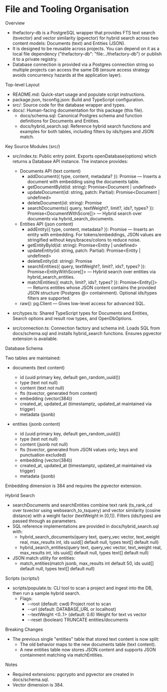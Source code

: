 # File and Tooling Organisation

Overview

- thefactory-db is a PostgreSQL wrapper that provides FTS text search (tsvector) and vector similarity (pgvector) for hybrid search across two content models: Documents (text) and Entities (JSON).
- It is designed to be reusable across projects. You can depend on it as a local file dependency ("thefactory-db": "file:../thefactory-db") or publish it to a private registry.
- Database connection is provided via a Postgres connection string so multiple projects can access the same DB (ensure access strategy avoids concurrency hazards at the application layer).

Top-level Layout

- README.md: Quick-start usage and populate script instructions.
- package.json, tsconfig.json: Build and TypeScript configuration.
- src/: Source code for the database wrapper and types.
- docs/: Human-facing documentation for this package (this file).
  - docs/schema.sql: Canonical Postgres schema and function definitions for Documents and Entities.
  - docs/hybrid_search.sql: Reference hybrid search functions and examples for both tables, including filters by ids/types and JSON match.

Key Source Modules (src/)

- src/index.ts: Public entry point. Exports openDatabase(options) which returns a Database API instance. The instance provides:
  - Documents API (text content)
    - addDocument({ type, content, metadata? }): Promise<Document> — Inserts a document with embedding using the documents table.
    - getDocumentById(id: string): Promise<Document | undefined>
    - updateDocument(id: string, patch: Partial<DocumentInput>): Promise<Document | undefined>
    - deleteDocument(id: string): Promise<boolean>
    - searchDocuments({ query, textWeight?, limit?, ids?, types? }): Promise<DocumentWithScore[]> — Hybrid search over documents via hybrid_search_documents.
  - Entities API (json content)
    - addEntity({ type, content, metadata? }): Promise<Entity> — Inserts an entity with embedding. For tokens/embeddings, JSON values are stringified without keys/braces/colons to reduce noise.
    - getEntityById(id: string): Promise<Entity | undefined>
    - updateEntity(id: string, patch: Partial<EntityInput>): Promise<Entity | undefined>
    - deleteEntity(id: string): Promise<boolean>
    - searchEntities({ query, textWeight?, limit?, ids?, types? }): Promise<EntityWithScore[]> — Hybrid search over entities via hybrid_search_entities.
    - matchEntities({ match, limit?, ids?, types? }): Promise<Entity[]> — Returns entities whose JSON content contains the provided JSON structure (Postgres @> containment). Optional ids/types filters are supported.
  - raw(): pg.Client — Gives low-level access for advanced SQL.

- src/types.ts: Shared TypeScript types for Documents and Entities, Search options and result row types, and OpenDbOptions.
- src/connection.ts: Connection factory and schema init. Loads SQL from docs/schema.sql and installs hybrid_search functions. Ensures pgvector extension is available.

Database Schema

Two tables are maintained:

- documents (text content)
  - id (uuid primary key, default gen_random_uuid())
  - type (text not null)
  - content (text not null)
  - fts (tsvector, generated from content)
  - embedding (vector(384))
  - created_at, updated_at (timestamptz, updated_at maintained via trigger)
  - metadata (jsonb)

- entities (jsonb content)
  - id (uuid primary key, default gen_random_uuid())
  - type (text not null)
  - content (jsonb not null)
  - fts (tsvector, generated from JSON values only; keys and punctuation excluded)
  - embedding (vector(384))
  - created_at, updated_at (timestamptz, updated_at maintained via trigger)
  - metadata (jsonb)

Embedding dimension is 384 and requires the pgvector extension.

Hybrid Search

- searchDocuments and searchEntities combine text rank (ts_rank_cd over tsvector using websearch_to_tsquery) and vector similarity (cosine distance) with a weight factor (textWeight in [0,1]). Filters (ids/types) are passed through as parameters.
- SQL reference implementations are provided in docs/hybrid_search.sql with:
  - hybrid_search_documents(query text, query_vec vector, text_weight real, max_results int, ids uuid[] default null, types text[] default null)
  - hybrid_search_entities(query text, query_vec vector, text_weight real, max_results int, ids uuid[] default null, types text[] default null)
- JSON match utility for entities:
  - match_entities(match jsonb, max_results int default 50, ids uuid[] default null, types text[] default null)

Scripts (scripts/)

- scripts/populate.ts: CLI tool to scan a project and ingest into the DB, then run a sample hybrid search.
  - Flags:
    - --root <path> (default: cwd) Project root to scan
    - --url <postgres-url> (default: DATABASE_URL or localhost)
    - --textWeight <0..1> (default: 0.6) Weight for text vs vector
    - --reset (boolean) TRUNCATE entities/documents

Breaking Changes

- The previous single "entities" table that stored text content is now split:
  - The old behavior maps to the new documents table (text content).
  - A new entities table now stores JSON content and supports JSON containment matching via matchEntities.

Notes

- Required extensions: pgcrypto and pgvector are created in docs/schema.sql.
- Vector dimension is 384.
